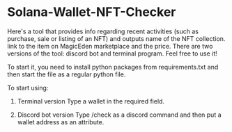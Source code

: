 # Solana-Wallet-NFT-Checker
Here's a tool that provides info regarding recent activities (such as purchase, sale or listing of an NFT) and outputs name of the NFT collection. 
link to the item on MagicEden marketplace and the price. There are two versions of the tool: discord bot and terminal program. Feel free to use it!

To start it, you need to install python packages from requirements.txt and then start the file as a regular python file.

To start using:
1. Terminal version
  Type a wallet in the required field.

2. Discord bot version
  Type /check as a discord command and then put a wallet address as an attribute. 
